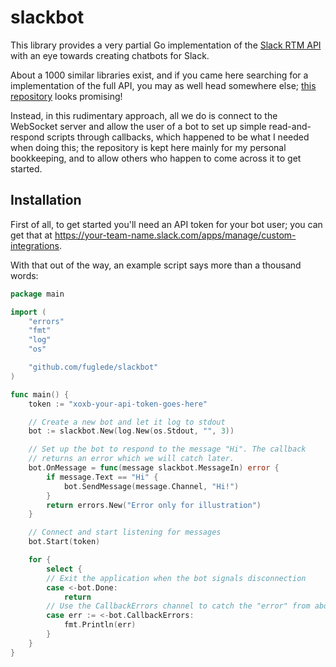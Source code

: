 slackbot
========

This library provides a very partial Go implementation of the [Slack RTM API](https://api.slack.com/rtm) with an eye towards creating chatbots for Slack.

About a 1000 similar libraries exist, and if you came here searching for a implementation of the full API, you may as well head somewhere else; [this repository](https://github.com/nlopes/slack) looks promising!

Instead, in this rudimentary approach, all we do is connect to the WebSocket server and allow the user of a bot to set up simple read-and-respond scripts through callbacks, which happened to be what I needed when doing this; the repository is kept here mainly for my personal bookkeeping, and to allow others who happen to come across it to get started.


Installation
------------

First of all, to get started you'll need an API token for your bot user; you can get that at https://your-team-name.slack.com/apps/manage/custom-integrations.

With that out of the way, an example script says more than a thousand words:

```go
package main

import (
    "errors"
    "fmt"
    "log"
    "os"

    "github.com/fuglede/slackbot"
)

func main() {
    token := "xoxb-your-api-token-goes-here"

    // Create a new bot and let it log to stdout
    bot := slackbot.New(log.New(os.Stdout, "", 3))

    // Set up the bot to respond to the message "Hi". The callback
    // returns an error which we will catch later.
    bot.OnMessage = func(message slackbot.MessageIn) error {
        if message.Text == "Hi" {
            bot.SendMessage(message.Channel, "Hi!")
        }
        return errors.New("Error only for illustration")
    }

    // Connect and start listening for messages
    bot.Start(token)

    for {
        select {
        // Exit the application when the bot signals disconnection
        case <-bot.Done:
            return
        // Use the CallbackErrors channel to catch the "error" from above
        case err := <-bot.CallbackErrors:
            fmt.Println(err)
        }
    }
}
```
